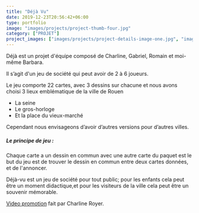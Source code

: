 ```yaml
---
title: "Déjà Vu"
date: 2019-12-23T20:56:42+06:00
type: portfolio
image: "images/projects/project-thumb-four.jpg"
category: ["PROJET"]
project_images: ["images/projects/project-details-image-one.jpg", "images/projects/project-details-image-two.jpg"]
---
```


Déjà est un projet d'équipe composé de Charline, Gabriel, Romain et moi-même Barbara.

Il s’agit d'un jeu de société qui peut avoir de 2 à 6 joueurs. 

Le jeu comporte 22 cartes, avec 3 dessins sur chacune et nous avons choisi 3 lieux emblématique de la ville de Rouen
* La seine 
* Le gros-horloge
* Et la place du vieux-marché 

Cependant nous envisageons d’avoir d’autres versions pour d’autres villes. 

 ##### Le principe de jeu : 

Chaque carte a un dessin en commun avec une autre carte du paquet est le but du jeu est de trouver le dessin en commun entre deux cartes données, et de l'annoncer.

Déjà-vu est un jeu de société pour tout public; pour les enfants cela peut être un moment didactique,et pour les visiteurs de la ville cela peut être un souvenir mémorable.

[Video promotion](https://youtu.be/E4Y4Kgwv2Is "youtube") fait par Charline Royer.



